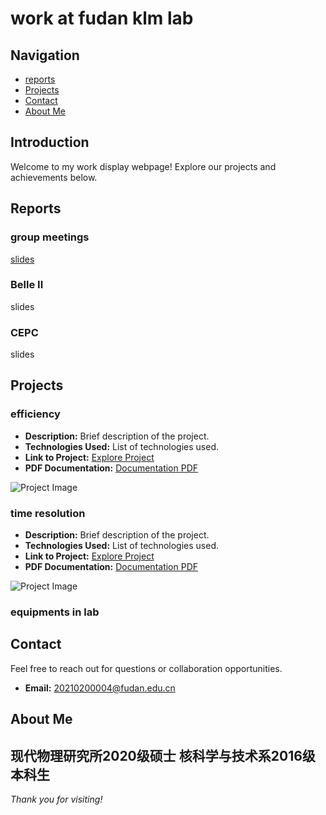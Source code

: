 # work at fudan klm lab
## Navigation
- [reports](#reports)
- [Projects](#projects)
- [Contact](#contact)
- [About Me](#about-me)

## Introduction
Welcome to my work display webpage! Explore our projects and achievements below.

## Reports 
### group meetings
[slides](http://192.168.31.167/zhanghy/KLMlab/src/branch/main/GroupMeeting)
### Belle II
slides
### CEPC
slides

## Projects

### efficiency
- **Description:** Brief description of the project.
- **Technologies Used:** List of technologies used.
- **Link to Project:** [Explore Project](#)
- **PDF Documentation:** [Documentation PDF](url_to_documentation_pdf)

![Project Image](url_to_project_image)

### time resolution
- **Description:** Brief description of the project.
- **Technologies Used:** List of technologies used.
- **Link to Project:** [Explore Project](#)
- **PDF Documentation:** [Documentation PDF](url_to_another_documentation_pdf)

![Project Image](url_to_another_project_image)

### equipments in lab

## Contact
Feel free to reach out for questions or collaboration opportunities.
- **Email:** 20210200004@fudan.edu.cn

## About Me
现代物理研究所2020级硕士
核科学与技术系2016级本科生
---

*Thank you for visiting!*

